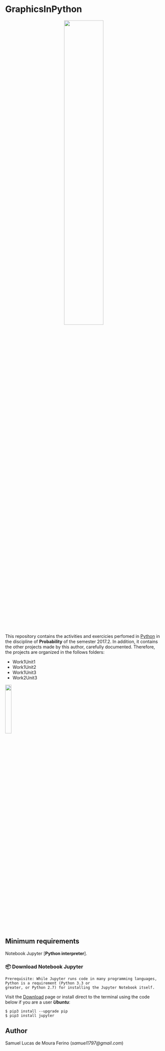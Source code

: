 # GraphicsInPython

<p align="center">
<img src="https://www.dataiku.com/static/img/learn/guide/getting-started/getting-started-with-python/logo-stack-python.png" width="50%"  />
</p>


This repository contains the activities and exercicies perfomed in [Python] in the discipline of **Probability** 
of the semester 2017.2. In addition, it contains the other projects made by this author,
carefully documented. Therefore, the projects are organized in the follows folders:

- Work1Unit1
- Work1Unit2
- Work1Unit3
- Work2Unit3

<p align="justify">
<img src="https://blog.luisfred.com.br/wp-content/uploads/2015/10/estrutura-de-dados-em-python.png" width="20%"  />
</p>


[Python]:https://en.wikipedia.org/wiki/Python_(programming_language)

## Minimum requirements

Notebook Jupyter [**Python interpreter**].


### :package: Download Notebook Jupyter ## 
    Prerequisite: While Jupyter runs code in many programming languages, Python is a requirement (Python 3.3 or 
    greater, or Python 2.7) for installing the Jupyter Notebook itself. 

Visit the [Download] page or install direct to the terminal using the code below if you are a user ***Ubuntu***:

```$ pip3 install --upgrade pip```  
```$ pip3 install jupyter```

[Download]:http://jupyter.org/install

## Author

Samuel Lucas de Moura Ferino (_samuel1797@gmail.com_)
